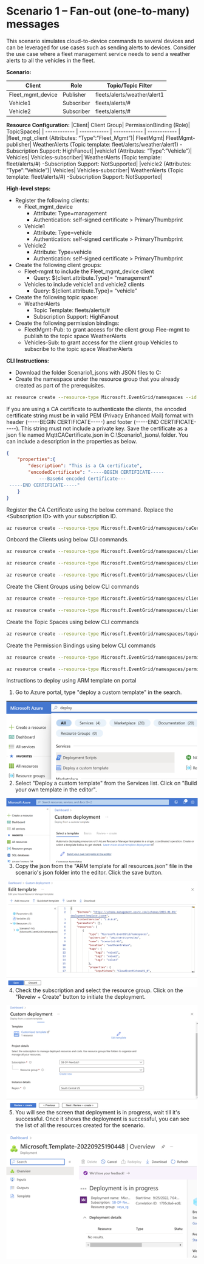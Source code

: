 # Scenario 1 – Fan-out (one-to-many) messages
This scenario simulates cloud-to-device commands to several devices and can be leveraged for use cases such as sending alerts to devices. Consider the use case where a fleet management service needs to send a weather alerts to all the vehicles in the fleet.

**Scenario:**

|Client | Role | Topic/Topic Filter|
| ------------ | ------------ | ------------ |
|Fleet_mgmt_device | Publisher | fleets/alerts/weather/alert1|
|Vehicle1 | Subscriber | fleets/alerts/#|
|Vehicle2 | Subscriber | fleets/alerts/#|

**Resource Configuration:**
|Client| Client Group| PermissionBinding (Role)| TopicSpaces|
| ------------ | ------------ | ------------ | ------------ |
|fleet_mgt_client (Attributes: “Type”:”Fleet_Mgmt”)| FleetMgmt| FleetMgmt-publisher|  WeatherAlerts (Topic template: fleet/alerts/weather/alert1) -Subscription Support: HighFanout|
|vehicle1 (Attributes: “Type”:”Vehicle”)| Vehicles| Vehicles-subscriber|  WeatherAlerts (Topic template: fleet/alerts/#) -Subscription Support: NotSupported|
|vehicle2 (Attributes: “Type”:”Vehicle”)| Vehicles| Vehicles-subscriber|  WeatherAlerts (Topic template: fleet/alerts/#) -Subscription Support: NotSupported|


**High-level steps:**
- Register the following clients:
	- Fleet_mgmt_device
		- Attribute: Type=management
		- Authentication: self-signed certificate > PrimaryThumbprint
	- Vehicle1
		- Attribute: Type=vehicle
		- Authentication: self-signed certificate > PrimaryThumbprint
	- Vehicle2
		- Attribute: Type=vehicle
		- Authentication: self-signed certificate > PrimaryThumbprint
- Create the following client groups:
	- Fleet-mgmt to include the Fleet_mgmt_device client
		- Query: ${client.attribute.Type}= “management”
	- Vehicles to include vehicle1 and vehicle2 clients
		- Query: ${client.attribute.Type}= “vehicle”
- Create the following topic space:
	- WeatherAlerts
		- Topic Template: fleets/alerts/#
		- Subscription Support: HighFanout
- Create the following permission bindings:
	- FleetMgmt-Pub: to grant access for the client group Flee-mgmt to publish to the topic space WeatherAlerts
	- Vehicles-Sub: to grant access for the client group Vehicles to subscribe to the topic space WeatherAlerts



**CLI Instructions:**

- Download the folder Scenario1_jsons with JSON files to C:
- Create the namespace under the resource group that you already created as part of the prerequisites.

```bash
az resource create --resource-type Microsoft.EventGrid/namespaces --id /subscriptions/<Subscription ID>/resourceGroups/MQTT-Pri-Prev-rg1/providers/Microsoft.EventGrid/namespaces/Scenario1-NS --is-full-object --api-version 2022-10-15-preview --properties @C:\Scenario1_jsons\NS_Scenario1.json
```

If you are using a CA certificate to authenticate the clients, the encoded certificate string must be in valid PEM (Privacy Enhanced Mail) format with header (-----BEGIN CERTIFICATE-----) and footer (-----END CERTIFICATE-----). This string must not include a private key. Save the certificate as a json file named MqttCACertificate.json in C:\Scenario1_jsons\ folder.  You can include a description in the properties as below.

```json
{
    "properties":{
   	    "description": "This is a CA certificate",
        "encodedCertificate": "-----BEGIN CERTIFICATE-----
			---Base64 encoded Certificate---
 -----END CERTIFICATE-----"
    }
}
```

Register the CA Certificate using the below command.  Replace the \<Subscription ID\> with your subscription ID.

```bash
az resource create --resource-type Microsoft.EventGrid/namespaces/caCertificates --id /subscriptions/<Subscription ID>/resourceGroups/MQTT-Pri-Prev-rg1/providers/Microsoft.EventGrid/namespaces/Scenario1-NS/caCertificates/CACert --api-version 2022-10-15-preview --properties @C:\Scenario1_jsons\MqttCACertificate.json
```

Onboard the Clients using below CLI commands.

```bash
az resource create --resource-type Microsoft.EventGrid/namespaces/clients --id /subscriptions/<Subscription ID>/resourceGroups/MQTT-Pri-Prev-rg1/providers/Microsoft.EventGrid/namespaces/Scenario1-NS/clients/fleet_mgt_client --api-version 2022-10-15-preview --properties @C:\Scenario1_jsons\C_fleet_mgt_client.json
```

```bash
az resource create --resource-type Microsoft.EventGrid/namespaces/clients --id /subscriptions/<Subscription ID>/resourceGroups/MQTT-Pri-Prev-rg1/providers/Microsoft.EventGrid/namespaces/Scenario1-NS/clients/vehicle1 --api-version 2022-10-15-preview --properties @C:\Scenario1_jsons\C_vehicle1.json
```

```bash
az resource create --resource-type Microsoft.EventGrid/namespaces/clients --id /subscriptions/<Subscription ID>/resourceGroups/MQTT-Pri-Prev-rg1/providers/Microsoft.EventGrid/namespaces/Scenario1-NS/clients/vehicle2 --api-version 2022-10-15-preview --properties @C:\Scenario1_jsons\C_vehicle2.json
```

Create the Client Groups using below CLI commands

```bash
az resource create --resource-type Microsoft.EventGrid/namespaces/clientGroups --id /subscriptions/<Subscription ID>/resourceGroups/MQTT-Pri-Prev-rg1/providers/Microsoft.EventGrid/namespaces/Scenario1-NS/clientGroups/FleetMgmt --api-version 2022-10-15-preview --properties @C:\Scenario1_jsons\CG_FleetMgmt.json
```

```bash
az resource create --resource-type Microsoft.EventGrid/namespaces/clientGroups --id /subscriptions/<Subscription ID>/resourceGroups/MQTT-Pri-Prev-rg1/providers/Microsoft.EventGrid/namespaces/Scenario1-NS/clientGroups/Vehicles --api-version 2022-10-15-preview --properties @C:\Scenario1_jsons\CG_FleetMgmt.json
```

Create the Topic Spaces using below CLI commands

```bash
az resource create --resource-type Microsoft.EventGrid/namespaces/topicSpaces --id /subscriptions/<Subscription ID>/resourceGroups/MQTT-Pri-Prev-rg1/providers/Microsoft.EventGrid/namespaces/Scenario1-NS/topicSpaces/WeatherAlerts --api-version 2022-10-15-preview --properties @C:\Scenario1_jsons\TS_WeatherAlerts.json
```

Create the Permission Bindings using below CLI commands

```bash
az resource create --resource-type Microsoft.EventGrid/namespaces/permissionBindings --id /subscriptions/<Subscription ID>/resourceGroups/MQTT-Pri-Prev-rg1/providers/Microsoft.EventGrid/namespaces/Scenario1-NS/permissionBindings/FleetMgmt-publisher --api-version 2022-10-15-preview --properties @C:\Scenario1_jsons\PB_FleetMgmt-publisher.json
```

```bash
az resource create --resource-type Microsoft.EventGrid/namespaces/permissionBindings --id /subscriptions/<Subscription ID>/resourceGroups/MQTT-Pri-Prev-rg1/providers/Microsoft.EventGrid/namespaces/Scenario1-NS/permissionBindings/Vehicles-subscriber --api-version 2022-10-15-preview --properties @C:\Scenario1_jsons\PB_Vehicles-subscriber.json
```





Instructions to deploy using ARM template on portal

1. Go to Azure portal, type "deploy a custom template" in the search.

<img src="Deploy ARM template on portal 1.png"
     alt="Deploy ARM template on portal 1"
     style="float: left; margin-right: 10px;" />


2. Select "Deploy a custom template" from the Services list.  Click on "Build your own template in the editor".

<img src="Deploy ARM template on portal 2.png"
     alt="Deploy ARM template on portal 2"
     style="float: left; margin-right: 10px;" />

3. Copy the json from the "ARM template for all resources.json" file in the scenario's json folder into the editor.  Click the save button.
	 
<img src="Deploy ARM template on portal 3.png"
     alt="Deploy ARM template on portal 3"
     style="float: left; margin-right: 10px;" />

4. Check the subscription and select the resource group.  Click on the "Reveiw + Create" button to initiate the deployment.

<img src="Deploy ARM template on portal 4.png"
     alt="Deploy ARM template on portal 4"
     style="float: left; margin-right: 10px;" />

5. You will see the screen that deployment is in progress, wait till it's successful.  Once it shows the deployment is successful, you can see the list of all the resources created for the scenario.

<img src="Deploy ARM template on portal 5.png"
     alt="Deploy ARM template on portal 5"
     style="float: left; margin-right: 10px;" />

